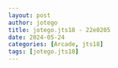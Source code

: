 ```yaml
---
layout: post
author: jotego
title: jotego.jts18 - 22e0205
date: 2024-05-24
categories: [Arcade, jts18]
tags: [jotego.jts18]
---
```


